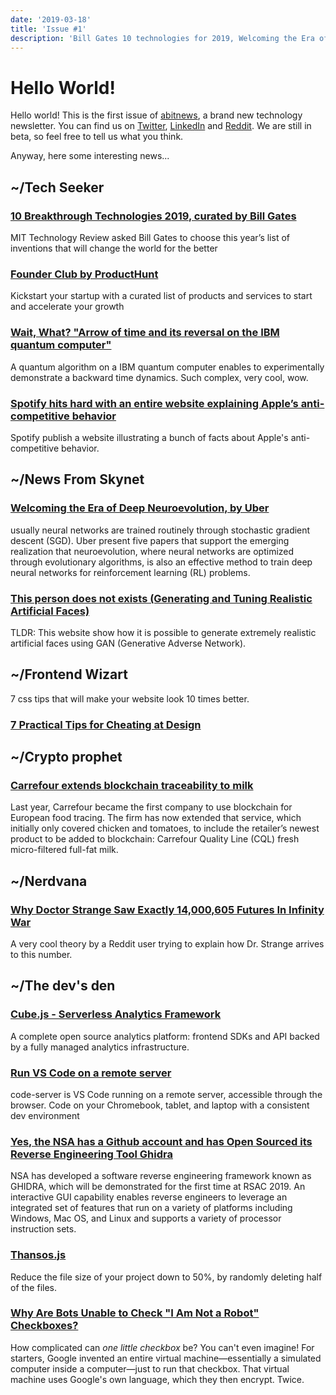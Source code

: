 ```yaml
---
date: '2019-03-18'
title: 'Issue #1'
description: 'Bill Gates 10 technologies for 2019, Welcoming the Era of Deep Neuroevolution, 7 Practical Tips for Cheating at Design, the NSA has a Github account, Why Are Bots Unable to Check "I Am Not a Robot" Checkboxes?'
---
```


# Hello World!

Hello world! This is the first issue of [abitnews](https://abitnews.com), a brand new technology newsletter. You can find us on [Twitter](https://twitter.com/abitnewsbot), [LinkedIn](https://www.linkedin.com/company/abitnews/) and [Reddit](https://www.reddit.com/r/abitnews/). We are still in beta, so feel free to tell us what you think.

Anyway, here some interesting news...

## **~/Tech Seeker**

### [10 Breakthrough Technologies 2019, curated by Bill Gates](https://www.technologyreview.com/lists/technologies/2019)

MIT Technology Review asked Bill Gates to choose this year’s list of inventions that will change the world for the better

### [Founder Club by ProductHunt](https://www.producthunt.com/founder-club/)

Kickstart your startup with a curated list of products and services to start and accelerate your growth

### [Wait, What? "Arrow of time and its reversal on the IBM quantum computer"](https://www.nature.com/articles/s41598-019-40765-6)

A quantum algorithm on a IBM quantum computer enables to experimentally demonstrate a backward time dynamics. Such complex, very cool, wow.

### [Spotify hits hard with an entire website explaining Apple’s anti-competitive behavior](https://www.timetoplayfair.com/)

Spotify publish a website illustrating a bunch of facts about Apple's anti-competitive behavior.

## **~/News From Skynet**

### [Welcoming the Era of Deep Neuroevolution, by Uber](https://eng.uber.com/deep-neuroevolution/)

usually neural networks are trained routinely through stochastic gradient descent (SGD). Uber present five papers that support the emerging realization that neuroevolution, where neural networks are optimized through evolutionary algorithms, is also an effective method to train deep neural networks for reinforcement learning (RL) problems.

### [This person does not exists (Generating and Tuning Realistic Artificial Faces)](https://thispersondoesnotexist.com/)

TLDR: This website show how it is possible to generate extremely realistic artificial faces using GAN (Generative Adverse Network).

## **~/Frontend Wizart**

7 css tips that will make your website look 10 times better.

### [7 Practical Tips for Cheating at Design](https://medium.com/refactoring-ui/7-practical-tips-for-cheating-at-design-40c736799886)

## **~/Crypto prophet**

### [Carrefour extends blockchain traceability to milk](https://www.ledgerinsights.com/carrefour-blockchain-food-traceability-milk/)

Last year, Carrefour became the first company to use blockchain for European food tracing. The firm has now extended that service, which initially only covered chicken and tomatoes, to include the retailer’s newest product to be added to blockchain: Carrefour Quality Line (CQL) fresh micro-filtered full-fat milk.

## **~/Nerdvana**

### [Why Doctor Strange Saw Exactly 14,000,605 Futures In Infinity War](https://www.reddit.com/r/FanTheories/comments/as2pfo/avengers_infinity_war_the_meaning_of_14_000_605/)

A very cool theory by a Reddit user trying to explain how Dr. Strange arrives to this number.

## **~/The dev's den**

### [Cube.js - Serverless Analytics Framework](https://cube.dev/)

A complete open source analytics platform: frontend SDKs and API backed by a fully managed analytics infrastructure.

### [Run VS Code on a remote server](https://github.com/codercom/code-server)

code-server is VS Code running on a remote server, accessible through the browser. Code on your Chromebook, tablet, and laptop with a consistent dev environment

### [Yes, the NSA has a Github account and has Open Sourced its Reverse Engineering Tool Ghidra](https://itsfoss.com/nsa-ghidra-open-source/)

NSA has developed a software reverse engineering framework known as GHIDRA, which will be demonstrated for the first time at RSAC 2019. An interactive GUI capability enables reverse engineers to leverage an integrated set of features that run on a variety of platforms including Windows, Mac OS, and Linux and supports a variety of processor instruction sets.

### [Thansos.js](https://thanosjs.org/)

Reduce the file size of your project down to 50%, by randomly deleting half of the files.

### [Why Are Bots Unable to Check "I Am Not a Robot" Checkboxes?](http://mentalfloss.com/article/575112/why-are-bots-unable-check-i-am-not-robot-checkboxes)

How complicated can _one little checkbox_ be? You can't even imagine!
For starters, Google invented an entire virtual machine—essentially a simulated computer inside a computer—just to run that checkbox. That virtual machine uses Google's own language, which they then encrypt. Twice.
